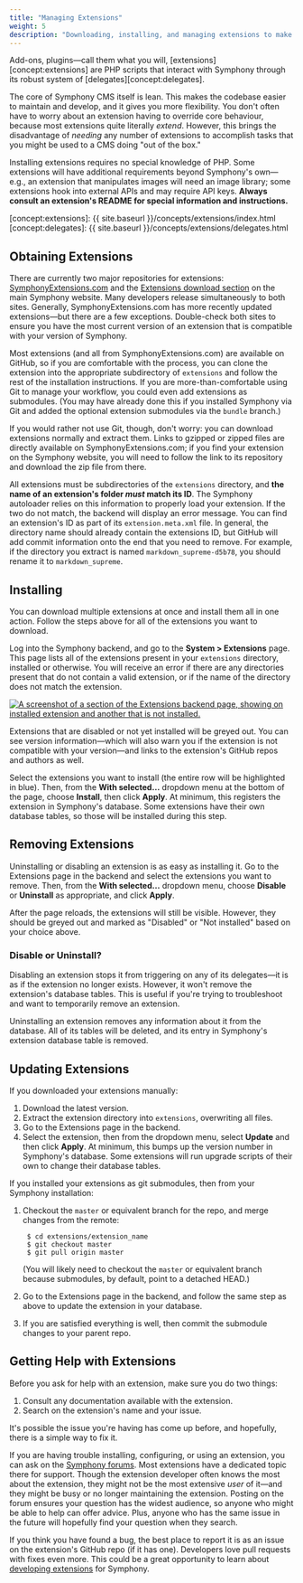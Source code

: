 ```yaml
---
title: "Managing Extensions"
weight: 5
description: "Downloading, installing, and managing extensions to make Symphony more powerful."
---
```


Add-ons, plugins—call them what you will, [extensions][concept:extensions] are PHP scripts that interact with Symphony through its robust system of [delegates][concept:delegates]. 

The core of Symphony CMS itself is lean. This makes the codebase easier to maintain and develop, and it gives you more flexibility. You don't often have to worry about an extension having to override core behaviour, because most extensions quite literally *extend*. However, this brings the disadvantage of *needing* any number of extensions to accomplish tasks that you might be used to a CMS doing "out of the box."

Installing extensions requires no special knowledge of PHP. Some extensions will have additional requirements beyond Symphony's own—e.g., an extension that manipulates images will need an image library; some extensions hook into external APIs and may require API keys. **Always consult an extension's README for special information and instructions.**

[concept:extensions]: {{ site.baseurl }}/concepts/extensions/index.html
[concept:delegates]: {{ site.baseurl }}/concepts/extensions/delegates.html

## Obtaining Extensions

There are currently two major repositories for extensions: [SymphonyExtensions.com](http://symphonyextensions.com/) and the [Extensions download section](http://getsymphony.com/download/extensions/) on the main Symphony website. Many developers release simultaneously to both sites. Generally, SymphonyExtensions.com has more recently updated extensions—but there are a few exceptions. Double-check both sites to ensure you have the most current version of an extension that is compatible with your version of Symphony.

Most extensions (and all from SymphonyExtensions.com) are available on GitHub, so if you are comfortable with the process, you can clone the extension into the appropriate subdirectory of `extensions` and follow the rest of the installation instructions. If you are more-than-comfortable using Git to manage your workflow, you could even add extensions as submodules. (You may have already done this if you installed Symphony via Git and added the optional extension submodules via the `bundle` branch.)

If you would rather not use Git, though, don't worry: you can download extensions normally and extract them. Links to gzipped or zipped files are directly available on SymphonyExtensions.com; if you find your extension on the Symphony website, you will need to follow the link to its repository and download the zip file from there.

All extensions must be subdirectories of the `extensions` directory, and **the name of an extension's folder *must* match its ID**. The Symphony autoloader relies on this information to properly load your extension. If the two do not match, the backend will display an error message. You can find an extension's ID as part of its `extension.meta.xml` file. In general, the directory name should already contain the extensions ID, but GitHub will add commit information onto the end that you need to remove. For example, if the directory you extract is named `markdown_supreme-d5b78`, you should rename it to `markdown_supreme`.

## Installing

You can download multiple extensions at once and install them all in one action. Follow the steps above for all of the extensions you want to download.

Log into the Symphony backend, and go to the **System > Extensions** page. This page lists all of the extensions present in your `extensions` directory, installed or otherwise. You will receive an error if there are any directories present that do not contain a valid extension, or if the name of the directory does not match the extension.

<a href="{{ site.baseurl }}/assets/img/screenshots/extensions_backend-2.6.0.png">
  <img src="{{ site.baseurl }}/assets/img/screenshots/extensions_backend-2.6.0.png" alt="A screenshot of a section of the Extensions backend page, showing on installed extension and another that is not installed."/>
</a>

Extensions that are disabled or not yet installed will be greyed out. You can see version information—which will also warn you if the extension is not compatible with your version—and links to the extension's GitHub repos and authors as well.

Select the extensions you want to install (the entire row will be highlighted in blue). Then, from the **With selected…** dropdown menu at the bottom of the page, choose **Install**, then click **Apply**. At minimum, this registers the extension in Symphony's database. Some extensions have their own database tables, so those will be installed during this step.

## Removing Extensions

Uninstalling or disabling an extension is as easy as installing it. Go to the Extensions page in the backend and select the extensions you want to remove. Then, from the **With selected…** dropdown menu, choose **Disable** or **Uninstall** as appropriate, and click **Apply**.

After the page reloads, the extensions will still be visible. However, they should be greyed out and marked as "Disabled" or "Not installed" based on your choice above.

<aside class="note">
  <h3>Disable or Uninstall?</h3>
  <p>Disabling an extension stops it from triggering on any of its delegates—it is as if the extension no longer exists. However, it won't remove the extension's database tables. This is useful if you're trying to troubleshoot and want to temporarily remove an extension.</p>
  <p>Uninstalling an extension removes any information about it from the database. All of its tables will be deleted, and its entry in Symphony's extension database table is removed.</p>
</aside>

## Updating Extensions

If you downloaded your extensions manually:

1. Download the latest version.
1. Extract the extension directory into `extensions`, overwriting all files.
1. Go to the Extensions page in the backend.
1. Select the extension, then from the dropdown menu, select **Update** and then click **Apply**. At minimum, this bumps up the version number in Symphony's database. Some extensions will run upgrade scripts of their own to change their database tables.

If you installed your extensions as git submodules, then from your Symphony installation:

1. Checkout the `master` or equivalent branch for the repo, and merge changes from the remote:

        $ cd extensions/extension_name
        $ git checkout master
        $ git pull origin master

    (You will likely need to checkout the `master` or equivalent branch because submodules, by default, point to a detached HEAD.)
1. Go to the Extensions page in the backend, and follow the same step as above to update the extension in your database.
1. If you are satisfied everything is well, then commit the submodule changes to your parent repo.

## Getting Help with Extensions

Before you ask for help with an extension, make sure you do two things:

1. Consult any documentation available with the extension.
1. Search on the extension's name and your issue.

It's possible the issue you're having has come up before, and hopefully, there is a simple way to fix it.

If you are having trouble installing, configuring, or using an extension, you can ask on the [Symphony forums](http://getsymphony.com/discuss/). Most extensions have a dedicated topic there for support. Though the extension developer often knows the most about the extension, they might not be the most extensive *user* of it—and they might be busy or no longer maintaining the extension. Posting on the forum ensures your question has the widest audience, so anyone who might be able to help can offer advice. Plus, anyone who has the same issue in the future will hopefully find your question when they search.

If you think you have found a bug, the best place to report it is as an issue on the extension's GitHub repo (if it has one). Developers love pull requests with fixes even more. This could be a great opportunity to learn about [developing extensions]() for Symphony.
